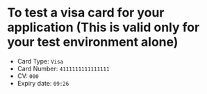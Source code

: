# To test a visa card for your application (This is valid only for your test environment alone)

* Card Type: `Visa`
* Card Number: `4111111111111111`
* CV: `000`
* Expiry date: `09:26`

